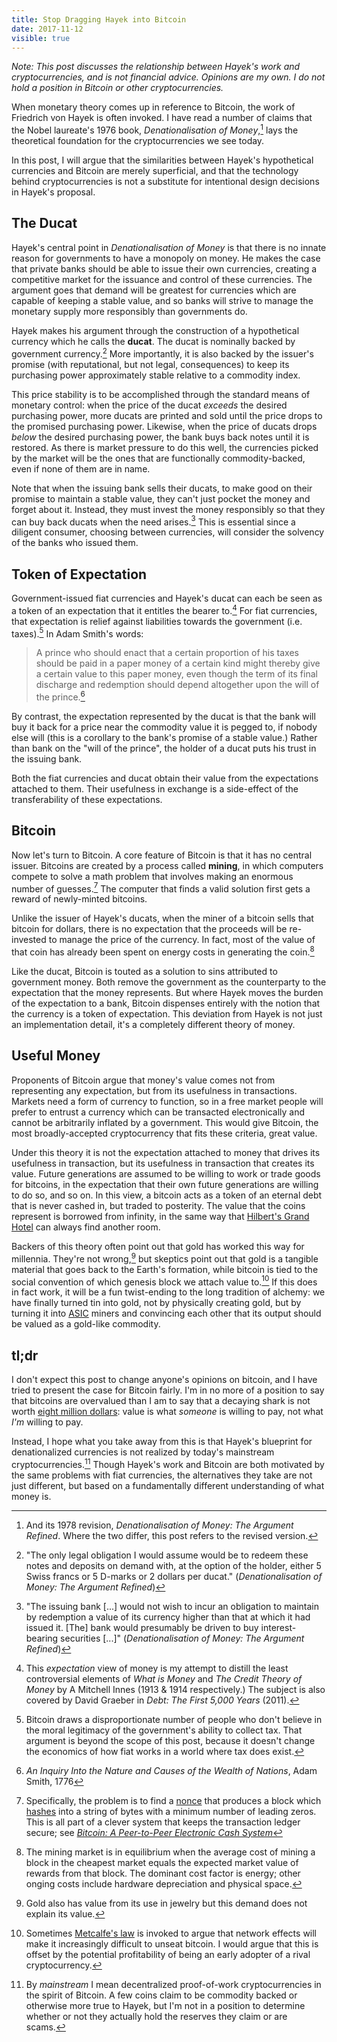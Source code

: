 ```yaml
---
title: Stop Dragging Hayek into Bitcoin
date: 2017-11-12
visible: true
---
```

*Note: This post discusses the relationship between Hayek's work and cryptocurrencies, and is not financial advice. Opinions are my own. I do not hold a position in Bitcoin or other cryptocurrencies.*

When monetary theory comes up in reference to Bitcoin, the work of Friedrich von Hayek is often invoked. I have read a number of claims that the Nobel laureate's 1976 book, *Denationalisation of Money*,[^refined] lays the theoretical foundation for the cryptocurrencies we see today.

In this post, I will argue that the similarities between Hayek's hypothetical currencies and Bitcoin are merely superficial, and that the technology behind cryptocurrencies is not a substitute for intentional design decisions in Hayek's proposal.

## The Ducat

Hayek's central point in *Denationalisation of Money* is that there is no innate reason for governments to have a monopoly on money. He makes the case that private banks should be able to issue their own currencies, creating a competitive market for the issuance and control of these currencies. The argument goes that demand will be greatest for currencies which are capable of keeping a stable value, and so banks will strive to manage the monetary supply more responsibly than governments do.

Hayek makes his argument through the construction of a hypothetical currency which he calls the **ducat**. The ducat is nominally backed by government currency.[^ducat] More importantly, it is also backed by the issuer's promise (with reputational, but not legal, consequences) to keep its purchasing power approximately stable relative to a commodity index.

This price stability is to be accomplished through the standard means of monetary control: when the price of the ducat *exceeds* the desired purchasing power, more ducats are printed and sold until the price drops to the promised purchasing power. Likewise, when the price of ducats drops *below* the desired purchasing power, the bank buys back notes until it is restored. As there is market pressure to do this well, the currencies picked by the market will be the ones that are functionally commodity-backed, even if none of them are in name.

Note that when the issuing bank sells their ducats, to make good on their promise to maintain a stable value, they can't just pocket the money and forget about it. Instead, they must invest the money responsibly so that they can buy back ducats when the need arises.[^invest] This is essential since a diligent consumer, choosing between currencies, will consider the solvency of the banks who issued them.

## Token of Expectation

Government-issued fiat currencies and Hayek's ducat can each be seen as a token of an expectation that it entitles the bearer to.[^credit] For fiat currencies, that expectation is relief against liabilities towards the government (i.e. taxes).[^taxes] In Adam Smith's words:

> A prince who should enact that a certain proportion of his taxes should be paid in a paper money of a certain kind might thereby give a certain value to this paper money, even though the term of its final discharge and redemption should depend altogether upon the will of the prince.[^smith]

By contrast, the expectation represented by the ducat is that the bank will buy it back for a price near the commodity value it is pegged to, if nobody else will (this is a corollary to the bank's promise of a stable value.) Rather than bank on the "will of the prince", the holder of a ducat puts his trust in the issuing bank.

Both the fiat currencies and ducat obtain their value from the expectations attached to them. Their usefulness in exchange is a side-effect of the transferability of these expectations.

## Bitcoin

Now let's turn to Bitcoin. A core feature of Bitcoin is that it has no central issuer. Bitcoins are created by a process called **mining**, in which computers compete to solve a math problem that involves making an enormous number of guesses.[^nonce] The computer that finds a valid solution first gets a reward of newly-minted bitcoins.

Unlike the issuer of Hayek's ducats, when the miner of a bitcoin sells that bitcoin for dollars, there is no expectation that the proceeds will be re-invested to manage the price of the currency. In fact, most of the value of that coin has already been spent on energy costs in generating the coin.[^energy]

Like the ducat, Bitcoin is touted as a solution to sins attributed to government money. Both remove the government as the counterparty to the expectation that the money represents. But where Hayek moves the burden of the expectation to a bank, Bitcoin dispenses entirely with the notion that the currency is a token of expectation. This deviation from Hayek is not just an implementation detail, it's a completely different theory of money.

## Useful Money

Proponents of Bitcoin argue that money's value comes not from representing any expectation, but from its usefulness in transactions. Markets need a form of currency to function, so in a free market people will prefer to entrust a currency which can be transacted electronically and cannot be arbitrarily inflated by a government. This would give Bitcoin, the most broadly-accepted cryptocurrency that fits these criteria, great value.

Under this theory it is not the expectation attached to money that drives its usefulness in transaction, but its usefulness in transaction that creates its value. Future generations are assumed to be willing to work or trade goods for bitcoins, in the expectation that their own future generations are willing to do so, and so on. In this view, a bitcoin acts as a token of an eternal debt that is never cashed in, but traded to posterity. The value that the coins represent is borrowed from infinity, in the same way that [Hilbert's Grand Hotel](https://en.wikipedia.org/wiki/Hilbert%27s_paradox_of_the_Grand_Hotel) can always find another room.

Backers of this theory often point out that gold has worked this way for millennia. They're not wrong,[^gold] but skeptics point out that gold is a tangible material that goes back to the Earth's formation, while bitcoin is tied to the social convention of which genesis block we attach value to.[^network] If this does in fact work, it will be a fun twist-ending to the long tradition of alchemy: we have finally turned tin into gold, not by physically creating gold, but by turning it into [ASIC](https://en.wikipedia.org/wiki/Application-specific_integrated_circuit) miners and convincing each other that its output should be valued as a gold-like commodity.

## tl;dr

I don't expect this post to change anyone's opinions on bitcoin, and I have tried to present the case for Bitcoin fairly. I'm in no more of a position to say that bitcoins are overvalued than I am to say that a decaying shark is not worth [eight million dollars](https://en.wikipedia.org/wiki/The_Physical_Impossibility_of_Death_in_the_Mind_of_Someone_Living): value is what *someone* is willing to pay, not what *I'm* willing to pay.

Instead, I hope what you take away from this is that Hayek's blueprint for denationalized currencies is not realized by today's mainstream cryptocurrencies.[^mainstream] Though Hayek's work and Bitcoin are both motivated by the same problems with fiat currencies, the alternatives they take are not just different, but based on a fundamentally different understanding of what money is.

[^refined]: And its 1978 revision, *Denationalisation of Money: The Argument Refined*. Where the two differ, this post refers to the revised version.

[^ducat]: "The only legal obligation I would assume would be to redeem these notes and deposits on demand with, at the option of the holder, either 5 Swiss francs or 5 D-marks or 2 dollars per ducat." (*Denationalisation of Money: The Argument Refined*)

[^invest]: "The issuing bank [...] would not wish to incur an obligation to maintain by redemption a value of its currency higher than that at which it had issued it. [The] bank would presumably be driven to buy interest-bearing securities [...]" (*Denationalisation of Money: The Argument Refined*)

[^credit]: This *expectation* view of money is my attempt to distill the least controversial elements of *What is Money* and *The Credit Theory of Money* by A Mitchell Innes (1913 & 1914 respectively.) The subject is also covered by David Graeber in *Debt: The First 5,000 Years* (2011).

[^taxes]: Bitcoin draws a disproportionate number of people who don't believe in the moral legitimacy of the government's ability to collect tax. That argument is beyond the scope of this post, because it doesn't change the economics of how fiat works in a world where tax does exist.

[^smith]: *An Inquiry Into the Nature and Causes of the Wealth of Nations*, Adam Smith, 1776

[^nonce]: Specifically, the problem is to find a [nonce](https://en.wikipedia.org/wiki/Cryptographic_nonce) that produces a block which [hashes](https://en.wikipedia.org/wiki/Cryptographic_hash_function) into a string of bytes with a minimum number of leading zeros. This is all part of a clever system that keeps the transaction ledger secure; see *[Bitcoin: A Peer-to-Peer Electronic Cash System](https://bitcoin.org/bitcoin.pdf)*

[^energy]: The mining market is in equilibrium when the average cost of mining a block in the cheapest market equals the expected market value of rewards from that block. The dominant cost factor is energy; other onging costs include hardware depreciation and physical space.

[^gold]: Gold also has value from its use in jewelry but this demand does not explain its value.

[^network]: Sometimes [Metcalfe's law](https://en.wikipedia.org/wiki/Metcalfe%27s_law) is invoked to argue that network effects will make it increasingly difficult to unseat bitcoin. I would argue that this is offset by the potential profitability of being an early adopter of a rival cryptocurrency.

[^mainstream]: By *mainstream* I mean decentralized proof-of-work cryptocurrencies in the spirit of Bitcoin. A few coins claim to be commodity backed or otherwise more true to Hayek, but I'm not in a position to determine whether or not they actually hold the reserves they claim or are scams.
